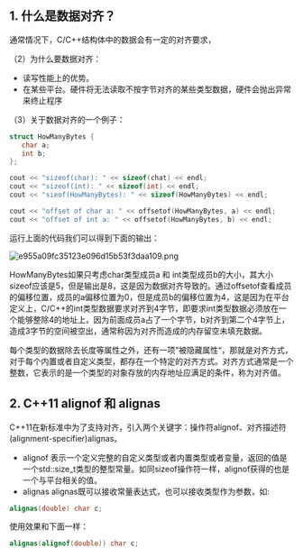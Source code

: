 ## 1. 什么是数据对齐？

通常情况下，C/C++结构体中的数据会有一定的对齐要求，

（2）为什么要数据对齐：
+ 读写性能上的优势。
+ 在某些平台。硬件将无法读取不按字节对齐的某些类型数据，硬件会抛出异常来终止程序

（3）关于数据对齐的一个例子：
```c++
struct HowManyBytes {
   char a;
   int b;
};

cout << "sizeof(char): " << sizeof(chat) << endl;
cout << "sizeof(int): " << sizeof(int) << endl;
cout << "sieof(HowManyBytes): " << sizeof(HowManyBytes) << endl;

cout << "offset of char a: " << offsetof(HowManyBytes, a) << endl;
cout << "offset of int a: " << offsetof(HowManyBytes, b) << endl;
```
运行上面的代码我们可以得到下面的输出：

![e955a09fc35123e096d15b53f3daa109.png](:/87925bcf71d647e195a433d414f019c3)

HowManyBytes如果只考虑char类型成员a 和 int类型成员b的大小，其大小sizeof应该是5，但是输出是8，这是因为数据对齐导致的。通过offsetof查看成员的偏移位置，成员的a偏移位置为0，但是成员b的偏移位置为4，这是因为在平台定义上，C/C++的int类型数据要求对齐到4字节，即要求int类型数据必须放在一个能够整除4的地址上，因为前面成员a占了一个字节，b对齐到第二个4字节上，造成3字节的空间被空出，通常称因为对齐而造成的内存留空未填充数据。

每个类型的数据除去长度等属性之外，还有一项”被隐藏属性“，那就是对齐方式，对于每个内置或者自定义类型，都存在一个特定的对齐方式。对齐方式通常是一个整数，它表示的是一个类型的对象存放的内存地址应满足的条件，称为对齐值。

## 2. C++11 alignof 和 alignas
C++11在新标准中为了支持对齐，引入两个关键字：操作符alignof、对齐描述符(alignment-specifier)alignas。
+ alignof
表示一个定义完整的自定义类型或者内置类型或者变量，返回的值是一个std::size_t类型的整型常量。如同sizeof操作符一样，alignof获得的也是一个与平台相关的值。
+ alignas
alignas既可以接收常量表达式，也可以接收类型作为参数，如:
```c++
alignas(double) char c;
```
使用效果和下面一样：
```c++
alignas(alignof(double)) char c;
```
